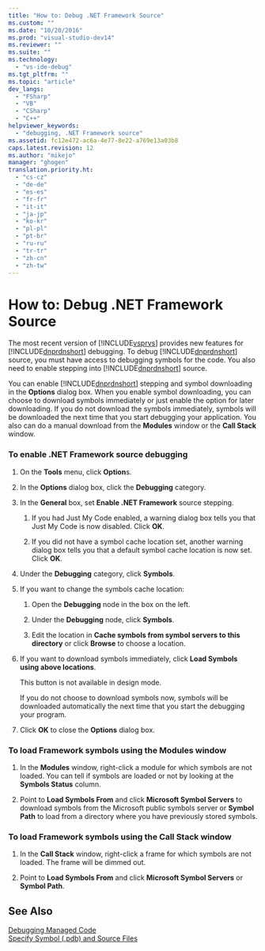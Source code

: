 ```yaml
---
title: "How to: Debug .NET Framework Source"
ms.custom: ""
ms.date: "10/20/2016"
ms.prod: "visual-studio-dev14"
ms.reviewer: ""
ms.suite: ""
ms.technology: 
  - "vs-ide-debug"
ms.tgt_pltfrm: ""
ms.topic: "article"
dev_langs: 
  - "FSharp"
  - "VB"
  - "CSharp"
  - "C++"
helpviewer_keywords: 
  - "debugging, .NET Framework source"
ms.assetid: fc12e472-ac6a-4e77-8e22-a769e13a03b8
caps.latest.revision: 12
ms.author: "mikejo"
manager: "ghogen"
translation.priority.ht: 
  - "cs-cz"
  - "de-de"
  - "es-es"
  - "fr-fr"
  - "it-it"
  - "ja-jp"
  - "ko-kr"
  - "pl-pl"
  - "pt-br"
  - "ru-ru"
  - "tr-tr"
  - "zh-cn"
  - "zh-tw"
---
```

# How to: Debug .NET Framework Source
The most recent version of [!INCLUDE[vsprvs](../code-quality/includes/vsprvs_md.md)] provides new features for [!INCLUDE[dnprdnshort](../code-quality/includes/dnprdnshort_md.md)] debugging. To debug [!INCLUDE[dnprdnshort](../code-quality/includes/dnprdnshort_md.md)] source, you must have access to debugging symbols for the code. You also need to enable stepping into [!INCLUDE[dnprdnshort](../code-quality/includes/dnprdnshort_md.md)] source.  
  
 You can enable [!INCLUDE[dnprdnshort](../code-quality/includes/dnprdnshort_md.md)] stepping and symbol downloading in the **Options** dialog box. When you enable symbol downloading, you can choose to download symbols immediately or just enable the option for later downloading. If you do not download the symbols immediately, symbols will be downloaded the next time that you start debugging your application. You also can do a manual download from the **Modules** window or the **Call Stack** window.  
  
### To enable .NET Framework source debugging  
  
1.  On the **Tools** menu, click **Option**s.  
  
2.  In the **Options** dialog box, click the **Debugging** category.  
  
3.  In the **General** box, set **Enable .NET Framework** source stepping.  
  
    1.  If you had Just My Code enabled, a warning dialog box tells you that Just My Code is now disabled. Click **OK**.  
  
    2.  If you did not have a symbol cache location set, another warning dialog box tells you that a default symbol cache location is now set. Click **OK**.  
  
4.  Under the **Debugging** category, click **Symbols**.  
  
5.  If you want to change the symbols cache location:  
  
    1.  Open the **Debugging** node in the box on the left.  
  
    2.  Under the **Debugging** node, click **Symbols**.  
  
    3.  Edit the location in **Cache symbols from symbol servers to this directory** or click **Browse** to choose a location.  
  
6.  If you want to download symbols immediately, click **Load Symbols using above locations**.  
  
     This button is not available in design mode.  
  
     If you do not choose to download symbols now, symbols will be downloaded automatically the next time that you start the debugging your program.  
  
7.  Click **OK** to close the **Options** dialog box.  
  
### To load Framework symbols using the Modules window  
  
1.  In the **Modules** window, right-click a module for which symbols are not loaded. You can tell if symbols are loaded or not by looking at the **Symbols Status** column.  
  
2.  Point to **Load Symbols From** and click **Microsoft Symbol Servers** to download symbols from the Microsoft public symbols server or **Symbol Path** to load from a directory where you have previously stored symbols.  
  
### To load Framework symbols using the Call Stack window  
  
1.  In the **Call Stack** window, right-click a frame for which symbols are not loaded. The frame will be dimmed out.  
  
2.  Point to **Load Symbols From** and click **Microsoft Symbol Servers** or **Symbol Path**.  
  
## See Also  
 [Debugging Managed Code](../debugger/debugging-managed-code.md)   
 [Specify Symbol (.pdb) and Source Files](../debugger/specify-symbol--.pdb--and-source-files-in-the-visual-studio-debugger.md)